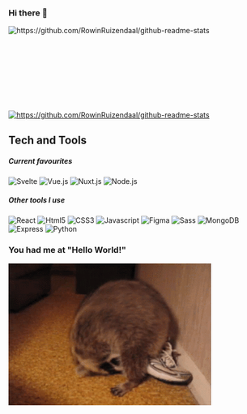 ### Hi there 👋


<p>
  <img align="left" width="420" height="165" src="https://github-readme-stats.vercel.app/api?username=RowinRuizendaal&show_icons=true&title_color=00a994&icon_color=f63f63&text_color=9f9f9f&bg_color=1a1f2b" alt="https://github.com/RowinRuizendaal/github-readme-stats">
  
  <a href="https://github.com/RowinRuizendaal/github-readme-stats">
      <img align="center" src="https://github-readme-stats.vercel.app/api/top-langs/?username=RowinRuizendaal&layout=compact&title_color=00a994&text_color=9f9f9f&bg_color=1a1f2b" alt="https://github.com/RowinRuizendaal/github-readme-stats">
  </a>
</p>


## Tech and Tools

##### Current favourites

![Svelte](https://img.shields.io/badge/-Svelte-black?style=flat&logo=Svelte)
![Vue.js](https://img.shields.io/badge/-Vue-black?style=flat&logo=Vue.js)
![Nuxt.js](https://img.shields.io/badge/-Nuxt-black?style=flat&logo=Nuxt.js)
![Node.js](https://img.shields.io/badge/-Node.js-black?style=flat&logo=Node.js&logoColor=white)

##### Other tools I use

![React](https://img.shields.io/badge/-React-black?style=flat&logo=React)
![Html5](https://img.shields.io/badge/-HTML-black?style=flat&logo=Html5)
![CSS3](https://img.shields.io/badge/-CSS-black?style=flat&logo=CSS3&logoColor=2965f1)
![Javascript](https://img.shields.io/badge/-Javascript-black?style=flat&logo=Javascript)
![Figma](https://img.shields.io/badge/-Figma-black?style=flat&logo=Figma&logoColor=white)
![Sass](https://img.shields.io/badge/-Sass-black?style=flat&logo=Sass)
![MongoDB](https://img.shields.io/badge/-MongoDB-black?style=flat&logo=Mongodb)
![Express](https://img.shields.io/badge/-Express-black?style=flat&logo=Express)
![Python](https://img.shields.io/badge/-Python-black?style=flat&logo=Python)

### You had me at "Hello World!"

<div align="left">
  <img src="./img/koprol.gif" alt="Racoon" align="center">
</div>


<!--
**RowinRuizendaal/RowinRuizendaal** is a ✨ _special_ ✨ repository because its `README.md` (this file) appears on your GitHub profile.

Here are some ideas to get you started:

- 🔭 I’m currently working on ...
- 🌱 I’m currently learning ...
- 👯 I’m looking to collaborate on ...
- 🤔 I’m looking for help with ...
- 💬 Ask me about ...
- 📫 How to reach me: ...
- 😄 Pronouns: ...
- ⚡ Fun fact: ...
-->
